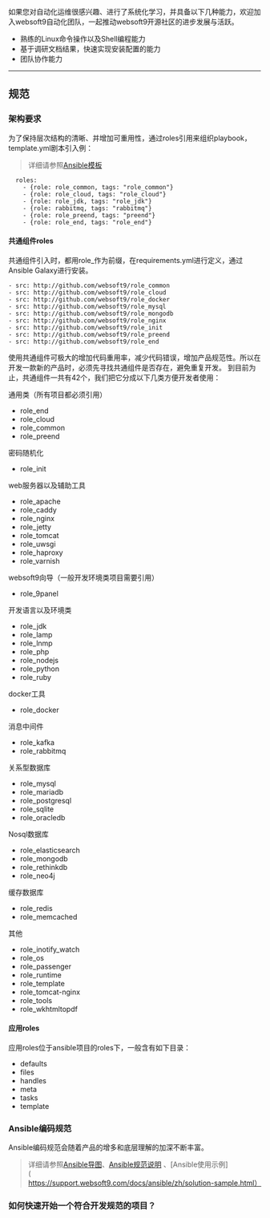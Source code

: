 如果您对自动化运维很感兴趣、进行了系统化学习，并具备以下几种能力，欢迎加入websoft9自动化团队，一起推动websoft9开源社区的进步发展与活跃。  

* 熟练的Linux命令操作以及Shell编程能力
* 基于调研文档结果，快速实现安装配置的能力
* 团队协作能力

---

## 规范

### 架构要求

为了保持层次结构的清晰、并增加可重用性，通过roles引用来组织playbook，template.yml剧本引入例：
 > 详细请参照[Ansible模板](https://github.com/Websoft9/ansible-template.git)

```
  roles:
    - {role: role_common, tags: "role_common"}  
    - {role: role_cloud, tags: "role_cloud"}  
    - {role: role_jdk, tags: "role_jdk"}  
    - {role: rabbitmq, tags: "rabbitmq"}
    - {role: role_preend, tags: "preend"}
    - {role: role_end, tags: "role_end"}
```

#### 共通组件roles

共通组件引入时，都用role_作为前缀，在requirements.yml进行定义，通过Ansible Galaxy进行安装。

```
- src: http://github.com/websoft9/role_common
- src: http://github.com/websoft9/role_cloud
- src: http://github.com/websoft9/role_docker
- src: http://github.com/websoft9/role_mysql
- src: http://github.com/websoft9/role_mongodb
- src: http://github.com/websoft9/role_nginx  
- src: http://github.com/websoft9/role_init
- src: http://github.com/websoft9/role_preend
- src: http://github.com/websoft9/role_end
```

使用共通组件可极大的增加代码重用率，减少代码错误，增加产品规范性。所以在开发一款新的产品时，必须先寻找共通组件是否存在，避免重复开发。
到目前为止，共通组件一共有42个，我们把它分成以下几类方便开发者使用：

通用类（所有项目都必须引用）
  - role_end
  - role_cloud
  - role_common
  - role_preend

密码随机化
  - role_init

web服务器以及辅助工具
  - role_apache
  - role_caddy
  - role_nginx
  - role_jetty
  - role_tomcat
  - role_uwsgi
  - role_haproxy
  - role_varnish

websoft9向导（一般开发环境类项目需要引用）
  - role_9panel

开发语言以及环境类
  - role_jdk
  - role_lamp
  - role_lnmp
  - role_php
  - role_nodejs
  - role_python
  - role_ruby

docker工具
  - role_docker

消息中间件
  - role_kafka
  - role_rabbitmq

关系型数据库
  - role_mysql
  - role_mariadb
  - role_postgresql
  - role_sqlite
  - role_oracledb

Nosql数据库
  - role_elasticsearch
  - role_mongodb
  - role_rethinkdb
  - role_neo4j

缓存数据库
  - role_redis
  - role_memcached

其他
  - role_inotify_watch
  - role_os
  - role_passenger
  - role_runtime
  - role_template
  - role_tomcat-nginx
  - role_tools
  - role_wkhtmltopdf

#### 应用roles

应用roles位于ansible项目的roles下，一般含有如下目录：

  - defaults
  - files
  - handles
  - meta
  - tasks
  - template

### Ansible编码规范

Ansible编码规范会随着产品的增多和底层理解的加深不断丰富。
 > 详细请参照[Ansible导图](https://websoft9.yuque.com/docs/share/37450a02-2317-4af3-8947-e7280e3aca9d?#《Ansible开发规范（导图）》)、[Ansible规范说明](https://websoft9.yuque.com/docs/share/23916957-6088-4c66-b424-6292ca353355?#《Ansible开发规范说明》) 、[Ansible使用示例](https://support.websoft9.com/docs/ansible/zh/solution-sample.html）

### 如何快速开始一个符合开发规范的项目？


